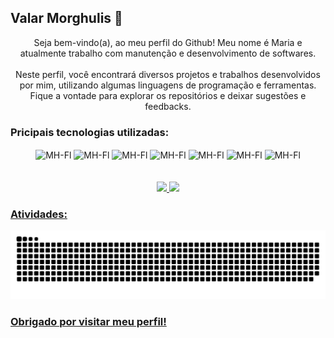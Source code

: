 ## Valar Morghulis 👋

<div align="center">
  Seja bem-vindo(a), ao meu perfil do Github! Meu nome é Maria e atualmente trabalho com manutenção e desenvolvimento de softwares.
<br>
<br>
  Neste perfil, você encontrará diversos projetos e trabalhos desenvolvidos por mim, utilizando algumas linguagens de programação e ferramentas. Fique a vontade para explorar os repositórios e deixar sugestões e feedbacks.
</div>

### Pricipais tecnologias utilizadas:

<div align="center">
  <img align="center" alt="MH-Fl" height="40" width="40" src="https://user-images.githubusercontent.com/3423282/123477976-37738500-d5d5-11eb-8171-f917fdc231a5.png">
  <img align="center" alt="MH-Fl" height="40" width="50" src="https://cdn.jsdelivr.net/gh/devicons/devicon/icons/flutter/flutter-original.svg">
  <img align="center" alt="MH-Fl" height="40" width="50" src="https://cdn.jsdelivr.net/gh/devicons/devicon/icons/dart/dart-original.svg">
  <img align="center" alt="MH-Fl" height="40" width="50" src="https://cdn.jsdelivr.net/gh/devicons/devicon/icons/java/java-original.svg">
  <img align="center" alt="MH-Fl" height="40" width="50" src="https://cdn.jsdelivr.net/gh/devicons/devicon/icons/html5/html5-original.svg">
  <img align="center" alt="MH-Fl" height="40" width="50" src="https://cdn.jsdelivr.net/gh/devicons/devicon/icons/css3/css3-original.svg">
  <img align="center" alt="MH-Fl" height="40" width="50" src="https://cdn.jsdelivr.net/gh/devicons/devicon/icons/laravel/laravel-plain.svg">                             </div>
<br>
<br>
<div align="center">
  <a href="https://github.com/mHelenaR">
  <img height="180em" src="https://github-readme-stats-git-masterrstaa-rickstaa.vercel.app/api?username=mHelenaR&show_icons=true&theme=dracula&include_all_commits=true&count_private=true" />
  <img height="180em" src="https://github-readme-stats-git-masterrstaa-rickstaa.vercel.app/api/top-langs/?username=mHelenaR&layout=compact&langs_count=7&theme=dracula"/>
</div>
  
  ### Atividades:

<picture>
  <source media="(prefers-color-scheme: dark)" srcset="https://raw.githubusercontent.com/mHelenaR/mHelenaR/output/github-contribution-grid-snake-dark.svg">
  <source media="(prefers-color-scheme: light)" srcset="https://raw.githubusercontent.com/mHelenaR/mHelenaR/output/github-contribution-grid-snake.svg">
  <img alt="github contribution grid snake animation" src="https://raw.githubusercontent.com/mHelenaR/mHelenaR/output/github-contribution-grid-snake.svg">
</picture>
<br>

### Obrigado por visitar meu perfil!
